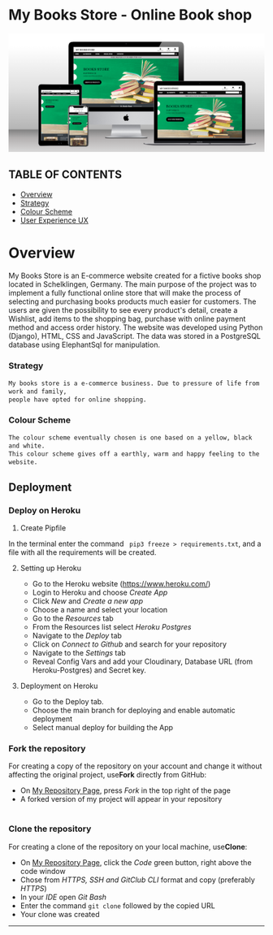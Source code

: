 # My Books Store - Online Book shop

![Home page](media/multi-device.png)

## TABLE OF CONTENTS

- [Overview](#overview)
- [Strategy](#strategy)
- [Colour Scheme](#colour-scheme)
- [User Experience UX](#user-experience-ux)

# Overview

My Books Store is an E-commerce website created for a fictive books shop located in Schelklingen, Germany. The main purpose of the project was to implement a fully functional online store that will make the process of selecting and purchasing books products much easier for customers.
The users are given the possibility to see every product's detail, create a Wishlist, add items to the shopping bag, purchase with online payment method and access order history. 
The website was developed using Python (Django), HTML, CSS and JavaScript. The data was stored in a PostgreSQL database using ElephantSql for manipulation.

### Strategy

    My books store is a e-commerce business. Due to pressure of life from work and family,
    people have opted for online shopping.

### Colour Scheme

    The colour scheme eventually chosen is one based on a yellow, black and white.
    This colour scheme gives off a earthly, warm and happy feeling to the website.

## Deployment

### Deploy on Heroku

1.  Create Pipfile

In the terminal enter the command ` pip3 freeze > requirements.txt`, and a file with all the requirements will be created.

2. Setting up Heroku

    - Go to the Heroku website (https://www.heroku.com/)
    - Login to Heroku and choose _Create App_
    - Click _New_ and _Create a new app_
    - Choose a name and select your location
    - Go to the _Resources_ tab
    - From the Resources list select _Heroku Postgres_
    - Navigate to the _Deploy_ tab
    - Click on _Connect to Github_ and search for your repository
    - Navigate to the _Settings_ tab
    - Reveal Config Vars and add your Cloudinary, Database URL (from Heroku-Postgres) and Secret key.

3. Deployment on Heroku

    - Go to the Deploy tab.
    - Choose the main branch for deploying and enable automatic deployment
    - Select manual deploy for building the App

### Fork the repository

For creating a copy of the repository on your account and change it without affecting the original project, use<b>Fork</b> directly from GitHub:

-   On [My Repository Page](https://github.com/useriasminna/italianissimo-booking-website), press <i>Fork</i> in the top right of the page
-   A forked version of my project will appear in your repository<br></br>

### Clone the repository

For creating a clone of the repository on your local machine, use<b>Clone</b>:

-   On [My Repository Page](https://github.com/useriasminna/italianissimo-booking-website), click the <i>Code</i> green button, right above the code window
-   Chose from <i>HTTPS, SSH and GitClub CLI</i> format and copy (preferably <i>HTTPS</i>)
-   In your <i>IDE</i> open <i>Git Bash</i>
-   Enter the command <code>git clone</code> followed by the copied URL
-   Your clone was created
<hr>
